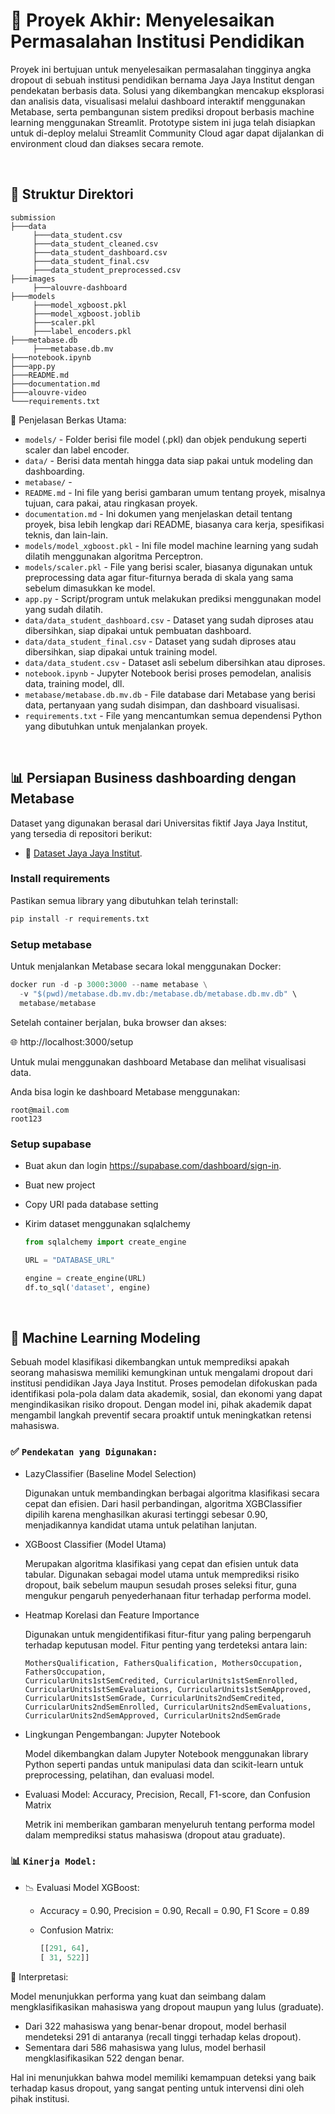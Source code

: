 # 🏢 Proyek Akhir: Menyelesaikan Permasalahan Institusi Pendidikan

Proyek ini bertujuan untuk menyelesaikan permasalahan tingginya angka dropout di sebuah institusi pendidikan bernama Jaya Jaya Institut dengan pendekatan berbasis data. Solusi yang dikembangkan mencakup eksplorasi dan analisis data, visualisasi melalui dashboard interaktif menggunakan Metabase, serta pembangunan sistem prediksi dropout berbasis machine learning menggunakan Streamlit. Prototype sistem ini juga telah disiapkan untuk di-deploy melalui Streamlit Community Cloud agar dapat dijalankan di environment cloud dan diakses secara remote.

<br>

## 📁 Struktur Direktori

```
submission
├───data
     ├───data_student.csv
     ├───data_student_cleaned.csv
     ├───data_student_dashboard.csv
     ├───data_student_final.csv
     ├───data_student_preprocessed.csv
├───images
     ├───alouvre-dashboard
├───models
     ├───model_xgboost.pkl
     ├───model_xgboost.joblib
     ├───scaler.pkl
     ├───label_encoders.pkl
├───metabase.db
     ├───metabase.db.mv
├───notebook.ipynb
├───app.py
├───README.md
├───documentation.md
├───alouvre-video
└───requirements.txt
```

📝 Penjelasan Berkas Utama:

- `models/` - Folder berisi file model (.pkl) dan objek pendukung seperti scaler dan label encoder.
- `data/` - Berisi data mentah hingga data siap pakai untuk modeling dan dashboarding.
- `metabase/` -
- `README.md` - Ini file yang berisi gambaran umum tentang proyek, misalnya tujuan, cara pakai, atau ringkasan proyek.
- `documentation.md` - Ini dokumen yang menjelaskan detail tentang proyek, bisa lebih lengkap dari README, biasanya cara kerja, spesifikasi teknis, dan lain-lain.
- `models/model_xgboost.pkl` - Ini file model machine learning yang sudah dilatih menggunakan algoritma Perceptron.
- `models/scaler.pkl` - File yang berisi scaler, biasanya digunakan untuk preprocessing data agar fitur-fiturnya berada di skala yang sama sebelum dimasukkan ke model.
- `app.py` - Script/program untuk melakukan prediksi menggunakan model yang sudah dilatih.
- `data/data_student_dashboard.csv` - Dataset yang sudah diproses atau dibersihkan, siap dipakai untuk pembuatan dashboard.
- `data/data_student_final.csv` - Dataset yang sudah diproses atau dibersihkan, siap dipakai untuk training model.
- `data/data_student.csv` - Dataset asli sebelum dibersihkan atau diproses.
- `notebook.ipynb` - Jupyter Notebook berisi proses pemodelan, analisis data, training model, dll.
- `metabase/metabase.db.mv.db` - File database dari Metabase yang berisi data, pertanyaan yang sudah disimpan, dan dashboard visualisasi.
- `requirements.txt` - File yang mencantumkan semua dependensi Python yang dibutuhkan untuk menjalankan proyek.

<br>

## 📊 Persiapan Business dashboarding dengan Metabase

Dataset yang digunakan berasal dari Universitas fiktif Jaya Jaya Institut, yang tersedia di repositori berikut:

- 🔗 [Dataset Jaya Jaya Institut](https://raw.githubusercontent.com/dicodingacademy/dicoding_dataset/main/students_performance/data.csv).

### Install requirements

Pastikan semua library yang dibutuhkan telah terinstall:

```python
pip install -r requirements.txt
```

### Setup metabase

Untuk menjalankan Metabase secara lokal menggunakan Docker:

```python
docker run -d -p 3000:3000 --name metabase \
  -v "$(pwd)/metabase.db.mv.db:/metabase.db/metabase.db.mv.db" \
  metabase/metabase
```

Setelah container berjalan, buka browser dan akses:

🌐 http://localhost:3000/setup

Untuk mulai menggunakan dashboard Metabase dan melihat visualisasi data.

Anda bisa login ke dashboard Metabase menggunakan:
```
root@mail.com
root123
```

### Setup supabase

- Buat akun dan login https://supabase.com/dashboard/sign-in.
- Buat new project
- Copy URI pada database setting
- Kirim dataset menggunakan sqlalchemy

  ```python
  from sqlalchemy import create_engine

  URL = "DATABASE_URL"

  engine = create_engine(URL)
  df.to_sql('dataset', engine)
  ```

<br>

## 🧠 Machine Learning Modeling

Sebuah model klasifikasi dikembangkan untuk memprediksi apakah seorang mahasiswa memiliki kemungkinan untuk mengalami dropout dari institusi pendidikan Jaya Jaya Institut. Proses pemodelan difokuskan pada identifikasi pola-pola dalam data akademik, sosial, dan ekonomi yang dapat mengindikasikan risiko dropout. Dengan model ini, pihak akademik dapat mengambil langkah preventif secara proaktif untuk meningkatkan retensi mahasiswa.


### ✅ `Pendekatan yang Digunakan:`

- LazyClassifier (Baseline Model Selection)

  Digunakan untuk membandingkan berbagai algoritma klasifikasi secara cepat dan efisien. Dari hasil perbandingan, algoritma XGBClassifier dipilih karena menghasilkan akurasi tertinggi sebesar 0.90, menjadikannya kandidat utama untuk pelatihan lanjutan.

- XGBoost Classifier (Model Utama)

  Merupakan algoritma klasifikasi yang cepat dan efisien untuk data tabular. Digunakan sebagai model utama untuk memprediksi risiko dropout, baik sebelum maupun sesudah proses seleksi fitur, guna mengukur pengaruh penyederhanaan fitur terhadap performa model.

- Heatmap Korelasi dan Feature Importance

  Digunakan untuk mengidentifikasi fitur-fitur yang paling berpengaruh terhadap keputusan model. Fitur penting yang terdeteksi antara lain:

  ```
  MothersQualification, FathersQualification, MothersOccupation, FathersOccupation,
  CurricularUnits1stSemCredited, CurricularUnits1stSemEnrolled, CurricularUnits1stSemEvaluations, CurricularUnits1stSemApproved, CurricularUnits1stSemGrade, CurricularUnits2ndSemCredited,
  CurricularUnits2ndSemEnrolled, CurricularUnits2ndSemEvaluations,
  CurricularUnits2ndSemApproved, CurricularUnits2ndSemGrade
  ```

- Lingkungan Pengembangan: Jupyter Notebook

  Model dikembangkan dalam Jupyter Notebook menggunakan library Python seperti pandas untuk manipulasi data dan scikit-learn untuk preprocessing, pelatihan, dan evaluasi model.

- Evaluasi Model: Accuracy, Precision, Recall, F1-score, dan Confusion Matrix

  Metrik ini memberikan gambaran menyeluruh tentang performa model dalam memprediksi status mahasiswa (dropout atau graduate).


### 📊 `Kinerja Model:`

- 📉 Evaluasi Model XGBoost:

  - Accuracy = 0.90, Precision = 0.90, Recall = 0.90, F1 Score = 0.89
  - Confusion Matrix:

    ```python
    [[291, 64],
    [ 31, 522]]
    ```

📌 Interpretasi:

Model menunjukkan performa yang kuat dan seimbang dalam mengklasifikasikan mahasiswa yang dropout maupun yang lulus (graduate).
- Dari 322 mahasiswa yang benar-benar dropout, model berhasil mendeteksi 291 di antaranya (recall tinggi terhadap kelas dropout).
- Sementara dari 586 mahasiswa yang lulus, model berhasil mengklasifikasikan 522 dengan benar.

Hal ini menunjukkan bahwa model memiliki kemampuan deteksi yang baik terhadap kasus dropout, yang sangat penting untuk intervensi dini oleh pihak institusi.

